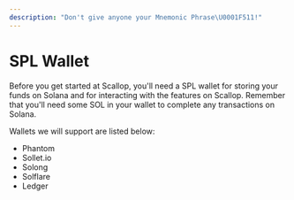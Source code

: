 ```yaml
---
description: "Don't give anyone your Mnemonic Phrase\U0001F511!"
---
```


# SPL Wallet

Before you get started at Scallop, you'll need a SPL wallet for storing your funds on Solana and for interacting with the features on Scallop. Remember that you'll need some SOL in your wallet to complete any transactions on Solana.

Wallets we will support are listed below:

* Phantom
* Sollet.io
* Solong
* Solflare
* Ledger



